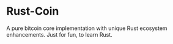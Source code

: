 # Rust-Coin
A pure bitcoin core implementation with unique Rust ecosystem enhancements. 
Just for fun, to learn Rust.
